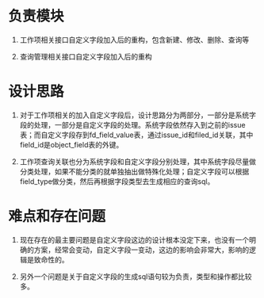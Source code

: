 <!--
 * @Author: jhliang
 * @Descripttion: In User Settings Edit
 * @LastEditTime: 2021-03-12 14:42:34
 * @Date: 2021-03-12 14:15:58
 * @LastEditors: jhliang
 * @FilePath: \MyBook\Markdown\collaboration\负责模块设计和思路.md
-->

# 负责模块

1. 工作项相关接口自定义字段加入后的重构，包含新建、修改、删除、查询等

2. 查询管理相关接口自定义字段加入后的重构

# 设计思路

1. 对于工作项相关的加入自定义字段后，设计思路分为两部分，一部分是系统字段的处理，一部分是自定义字段的处理。系统字段依然存入到之前的issue表；而自定义字段存到fd_field_value表，通过issue_id和filed_id关联，其中field_id是object_field表的外键。

2. 工作项查询关联也分为系统字段和自定义字段分别处理，其中系统字段尽量做分类处理，如果不能分类的就单独抽出做特殊化处理；自定义字段可以根据field_type做分类，然后再根据字段类型去生成相应的查询sql。

# 难点和存在问题

1. 现在存在的最主要问题是自定义字段这边的设计根本没定下来，也没有一个明确的方案，经常会变动，自定义字段一变动，这边的影响会非常大，影响的逻辑是致命性的。

2. 另外一个问题是关于自定义字段的生成sql语句较为负责，类型和操作都比较多。
